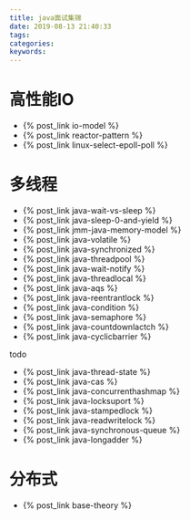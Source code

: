 ```yaml
---
title: java面试集锦
date: 2019-08-13 21:40:33
tags:
categories:
keywords:
---
```


# 高性能IO

- {% post_link io-model %}
- {% post_link reactor-pattern %}
- {% post_link linux-select-epoll-poll %}

# 多线程

- {% post_link java-wait-vs-sleep %}
- {% post_link java-sleep-0-and-yield %}
- {% post_link jmm-java-memory-model %}
- {% post_link java-volatile %}
- {% post_link java-synchronized %}
- {% post_link java-threadpool %}
- {% post_link java-wait-notify %}
- {% post_link java-threadlocal %}
- {% post_link java-aqs %}
- {% post_link java-reentrantlock %}
- {% post_link java-condition %}
- {% post_link java-semaphore %}
- {% post_link java-countdownlactch %}
- {% post_link java-cyclicbarrier %}

todo
- {% post_link java-thread-state %}
- {% post_link java-cas %}
- {% post_link java-concurrenthashmap %}
- {% post_link java-locksuport %}
- {% post_link java-stampedlock %}
- {% post_link java-readwritelock %}
- {% post_link java-synchronous-queue %}
- {% post_link java-longadder %}

# 分布式

- {% post_link base-theory %}